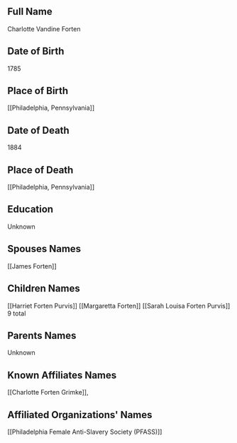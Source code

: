 ## Full Name
Charlotte Vandine Forten

## Date of Birth
1785

## Place of Birth
[[Philadelphia, Pennsylvania]]

## Date of Death
1884

## Place of Death
[[Philadelphia, Pennsylvania]]

## Education
Unknown

## Spouses Names
[[James Forten]]

## Children Names
[[Harriet Forten Purvis]]
[[Margaretta Forten]]
[[Sarah Louisa Forten Purvis]]
9 total

## Parents Names
Unknown

## Known Affiliates Names
[[Charlotte Forten Grimke]],

## Affiliated Organizations' Names
[[Philadelphia Female Anti-Slavery Society (PFASS)]]

